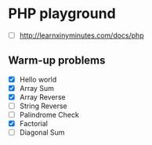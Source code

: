 # PHP playground

- [ ] http://learnxinyminutes.com/docs/php

## Warm-up problems

- [x] Hello world
- [x] Array Sum
- [x] Array Reverse
- [ ] String Reverse
- [ ] Palindrome Check
- [x] Factorial
- [ ] Diagonal Sum

